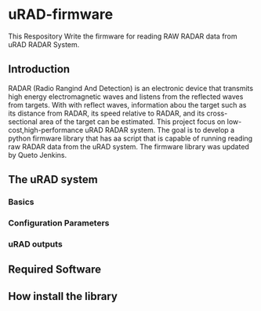 # uRAD-firmware
This Respository Write the firmware for reading RAW RADAR data from uRAD RADAR System.
## Introduction
RADAR (Radio Rangind And Detection) is an electronic device that transmits high energy electromagnetic waves and listens from the reflected waves from targets. With with reflect waves, information abou the target such as its distance from RADAR, its speed relative to RADAR, and its cross-sectional area of the target can be estimated. This project focus on low-cost,high-performance uRAD RADAR system. The goal is to develop a python firmware library that has aa script that is capable of running reading raw RADAR data from the uRAD system. The firmware library was updated by Queto Jenkins.

## The uRAD system
### Basics
### Configuration Parameters
### uRAD outputs
## Required Software
## How install the library
